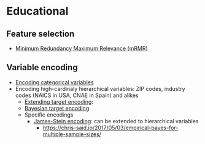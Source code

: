 # Educational
## Feature selection
- [Minimum Redundancy Maximum Relevance (mRMR)](https://towardsdatascience.com/mrmr-explained-exactly-how-you-wished-someone-explained-to-you-9cf4ed27458b)

## Variable encoding
- [Encoding categorical variables](https://heartbeat.fritz.ai/hands-on-with-feature-engineering-techniques-encoding-categorical-variables-be4bc0715394)
- Encoding high-cardinaly hierarchical variables: ZIP codes, industry codes (NAICS in USA, CNAE in Spain) and alikes
  - [Extending target encoding](https://towardsdatascience.com/extending-target-encoding-443aa9414cae): 
  - [Bayesian target encoding](https://towardsdatascience.com/target-encoding-and-bayesian-target-encoding-5c6a6c58ae8c)
  - Specific encodings
    - [James-Stein encoding](https://contrib.scikit-learn.org/category_encoders/jamesstein.html): can be extended to hierarchical variables
      - https://chris-said.io/2017/05/03/empirical-bayes-for-multiple-sample-sizes/
 
